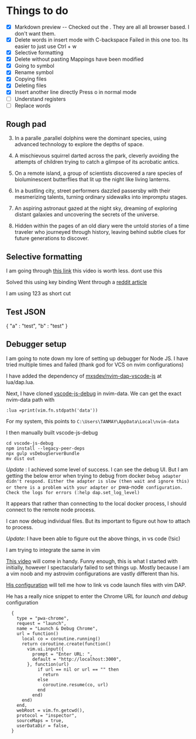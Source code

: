 # Things to do

- [x] Markdown preview
-- Checked out the . They are all all browser based. I don't want them.
- [x] Delete words in insert mode with C-backspace
Failed in this one too. Its easier to just use Ctrl + w
- [x] Selective formatting
- [x] Delete without pasting
    Mappings have been modified
- [x] Going to symbol
- [x] Rename symbol
- [x] Copying files
- [x] Deleting files
- [x] Insert another line directly
Press o in normal mode
- [ ] Understand registers
- [ ] Replace words

## Rough pad

3. In a  paralle ,parallel dolphins were the dominant species, using advanced technology to explore the depths of space.

5. A mischievous squirrel darted across the park, cleverly avoiding the attempts of children trying to catch a glimpse of its acrobatic antics.

7. On a remote island, a group of scientists discovered a rare species of bioluminescent butterflies that lit up the night like living lanterns.
8. In a bustling city, street performers dazzled passersby with their mesmerizing talents, turning ordinary sidewalks into impromptu stages.

9. An aspiring astronaut gazed at the night sky, dreaming of exploring distant galaxies and uncovering the secrets of the universe.

10. Hidden within the pages of an old diary were the untold stories of a time traveler who journeyed through history, leaving behind subtle clues for future generations to discover.

## Selective formatting

I am going through [this link](https://www.youtube.com/watch?v=rOKL1pW1UUc&ab_channel=LearnLinuxTV)
this video is worth less. dont use this

Solved this using key binding
Went through a [reddit  article](https://www.reddit.com/r/neovim/comments/zv91wz/range_formatting/)

I am using <Leader>123 as short cut

## Test JSON

{
"a" : "test",
"b" : "test"
}

## Debugger setup

I am going to note down my lore of setting up debugger for Node JS. 
I have tried multiple times and failed (thank god for VCS on nvim configurations)

I have added the dependency of [mxsdev/nvim-dap-vscode-js](https://github.com/mxsdev/nvim-dap-vscode-js/tree/main)
at lua/dap.lua. 

Next, I have cloned [vscode-js-debug](https://github.com/microsoft/vscode-js-debug)
in nvim-data. We can get the exact nvim-data path with 
```
:lua =print(vim.fn.stdpath('data'))
```

For my system, this points to `C:\Users\TANMAY\AppData\Local\nvim-data`

I then manually built vscode-js-debug

```
cd vscode-js-debug
npm install --legacy-peer-deps
npx gulp vsDebugServerBundle
mv dist out
```

*Update* :
I achieved some level of success. I can see the debug UI. But I am getting the below error
when trying to debug from docker
`Debug adapter didn't respond. Either the adapter is slow (then wait and ignore this) or there is a problem with your adapter or `pwa-node` configuration. Check the logs for errors (:help dap.set_log_level)`

It appears that rather than connecting to the local docker process,
I should connect to the remote node process.

I can now debug individual files. But its important to figure out how to attach
to process.

*Update*: I have been able to figure out the above things, in vs code (!sic)

I am trying to integrate the same in vim

[This video](https://youtu.be/Ul_WPhS2bis?feature=shared) will come in handy. Funny enough,
this is what I started with initially, however I spectacularly failed to set things up. Mostly because I am a vim noob and my astrovim configurations are vastly different than his.

[His configuration](https://github.com/nikolovlazar/dotfiles/blob/main/.config/nvim/lua/plugins/dap.lua) will tell me
how to link vs code launch files with vim DAP.

He has a really nice snippet to enter the Chrome URL for
_launch and debug_ configuration

```
  {
    type = "pwa-chrome",
    request = "launch",
    name = "Launch & Debug Chrome",
    url = function()
      local co = coroutine.running()
      return coroutine.create(function()
        vim.ui.input({
          prompt = "Enter URL: ",
          default = "http://localhost:3000",
        }, function(url)
            if url == nil or url == "" then
              return
            else
              coroutine.resume(co, url)
            end
          end)
      end)
    end,
    webRoot = vim.fn.getcwd(),
    protocol = "inspector",
    sourceMaps = true,
    userDataDir = false,
  }
```
